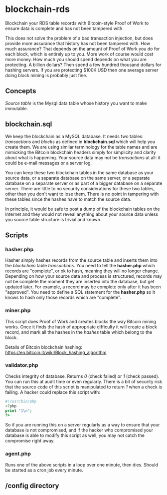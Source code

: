 # blockchain-rds
Blockchain your RDS table records with Bitcoin-style Proof of Work to ensure data is complete and has not been tampered with. 

This does not solve the problem of a bad transaction injection, but does provide more assurance that history has not been tampered with.  How much assurance?  That depends on the amount of Proof of Work you do for each block, which is entirely up to you.  More work of course would cost more money.  How much you should spend depends on what you are protecting.  A billion dollars?  Then spend a few hundred thousand dollars for hashing servers.  If you are protecting $100K USD then one average  server doing block mining is probably just fine.


## Concepts
*Source table* is the Mysql data table whose history you want to make immutable.


## blockchain.sql
We keep the blockchain as a MySQL database.  It needs two tables: *transactions* and *blocks* as defined in **blockchain.sql** which will help you create them. We are using similar terminology for the table names and are mimicking the Bitcoin blockchain headers simply for simplicity and clarity about what is happening.  Your source data may not be *transactions* at all: it could be e-mail messages or a server log.  

You can keep these two blockchain tables in the same database as your source data, or a separate database on the same server, or a separate database on a separate server or as part of a bigger database on a separate server.  There are little to no security considerations for these two tables, other than you don't want to lose them.  There is no point in tampering with these tables since the hashes have to match the source data.

In principle, it would be safe to post a dump of the blockchain tables on the Internet and they would not reveal anything about your source data unless you source table structure is trivial and known.


## Scripts

### hasher.php
Hasher simply hashes records from the source table and inserts them into the *blockchain* table *transactions*.  You need to tell the **hasher.php** which records are "complete", or ok to hash, meaning they will no longer change.  Depending on how your source data and process is structured, records may not be complete the moment they are inserted into the database, but get updated later.  For example, a record may be complete only after it has been "approved".  You need to define a SQL statement for the **hasher.php** so it knows to hash only those records which are "complete".

### miner.php
This script does Proof of Work and creates blocks the way Bitcoin mining works.  Once it finds the hash of appropriate difficulty it will create a block record, and mark all the hashes in the *hashes* table which belong to the block.

Details of Bitcoin blockchain hashing: https://en.bitcoin.it/wiki/Block_hashing_algorithm


### validator.php
Checks integrity of database.  Returns *0* (check failed) or *1* (check passed).  You can run this at audit time or even regularly.  There is a bit of security risk that the source code of this script is manipulated to return *1* when a check is failing.  A hacker could replace this script with:

```php
#!/usr/bin/php
<?php
print "1\n";
?>
```

So if you are running this on a server regularly as a way to ensure that your database is not compromised, and if the hacker who compromised your database is able to modify this script as well, you may not catch the compromise right away.


### agent.php
Runs one of the above scripts in a loop over one minute, then dies.  Should be started as a cron job every minute.


## /config directory

